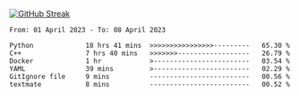 [![GitHub Streak](https://streak-stats.demolab.com?user=renren-017&theme=sea&hide_border=true&background=DD272700)](https://git.io/streak-stats)

<!--START_SECTION:waka-->

```text
From: 01 April 2023 - To: 08 April 2023

Python             18 hrs 41 mins  >>>>>>>>>>>>>>>>---------   65.30 %
C++                7 hrs 40 mins   >>>>>>>------------------   26.79 %
Docker             1 hr            >------------------------   03.54 %
YAML               39 mins         >------------------------   02.29 %
GitIgnore file     9 mins          -------------------------   00.56 %
textmate           8 mins          -------------------------   00.52 %
```

<!--END_SECTION:waka-->
